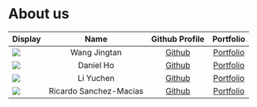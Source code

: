 # About us

Display | Name | Github Profile | Portfolio 
--------|:----:|:--------------:|:---------:
![](https://via.placeholder.com/100.png?text=Photo) | Wang Jingtan | [Github](https://github.com/JTWang2000) | [Portfolio](team/JTWang2000.md)
![](https://www.wework.com/ideas/wp-content/uploads/sites/4/2015/11/cookie-monster1-1120x630.jpg) | Daniel Ho | [Github](https://github.com/Bencotti) | [Portfolio](team/bencotti.md)
![](https://github.com/yuchenlichuck/yuchenlichuck.github.io/blob/master/images/YuchenLi.jpg) | Li Yuchen | [Github](https://github.com/yuchenlichuck) | [Portfolio](team/yuchenlichuck.md)
![](https://img1.looper.com/img/gallery/detective-pikachu-2-release-date-cast-and-plot/intro-1568566852.jpg) | Ricardo Sanchez-Macias | [Github](https://github.com/rsanchez-macias) | [Portfolio](team/rsanchez-macias.md)
